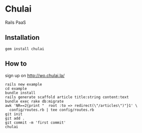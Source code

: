 # Chulai

Rails PaaS

## Installation

    gem install chulai

## How to

sign up on http://wo.chulai.la/

    rails new example
    cd example
    bundle install
    rails generate scaffold article title:string content:text
    bundle exec rake db:migrate
    awk 'NR==2{print "  root :to => redirect(\"/articles\")"}1' \
      config/routes.rb | tee config/routes.rb
    git init
    git add .
    git commit -m 'first commit'
    chulai
